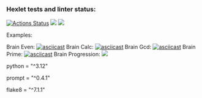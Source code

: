 ### Hexlet tests and linter status:
[![Actions Status](https://github.com/pro0om/python-project-49/actions/workflows/hexlet-check.yml/badge.svg)](https://github.com/pro0om/python-project-49/actions)
<a href="https://codeclimate.com/github/pro0om/python-project-49/maintainability"><img src="https://api.codeclimate.com/v1/badges/9469653930e0f11ad3b1/maintainability" /></a>
<a href="https://codeclimate.com/github/pro0om/python-project-49/test_coverage"><img src="https://api.codeclimate.com/v1/badges/9469653930e0f11ad3b1/test_coverage" /></a>

Examples:

Brain Even:
[![asciicast](https://asciinema.org/a/tpowz7R93yRTurUSU2Hrr1uK7.svg)](https://asciinema.org/a/tpowz7R93yRTurUSU2Hrr1uK7)
Brain Calc:
[![asciicast](https://asciinema.org/a/VcjwDMYPTKQZjo5klEzbxg97f.svg)](https://asciinema.org/a/VcjwDMYPTKQZjo5klEzbxg97f)
Brain Gcd:
[![asciicast](https://asciinema.org/a/Y6THeFQpO7697ByuJfYUHnHts.svg)](https://asciinema.org/a/Y6THeFQpO7697ByuJfYUHnHts)
Brain Prime:
[![asciicast](https://asciinema.org/a/3nlneCbHnOPvmIn0Oy2rZJkTi.svg)](https://asciinema.org/a/3nlneCbHnOPvmIn0Oy2rZJkTi)
Brain Progression:
<a href="https://asciinema.org/a/sGA6WVqHhAKyqf1HerYKUYJMc" target="_blank"><img src="https://asciinema.org/a/sGA6WVqHhAKyqf1HerYKUYJMc.svg" /></a>

python = "^3.12"

prompt = "^0.4.1"

flake8 = "^7.1.1"

